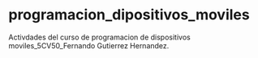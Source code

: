 # programacion_dipositivos_moviles
Activdades del curso de programacion de dispositivos moviles_5CV50_Fernando Gutierrez Hernandez. 